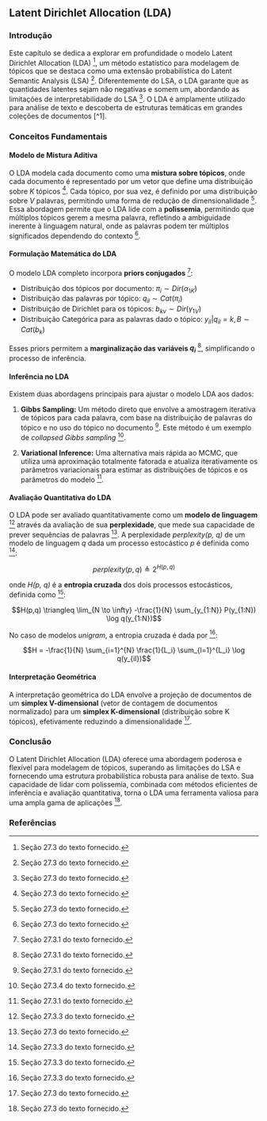 ## Latent Dirichlet Allocation (LDA)

### Introdução
Este capítulo se dedica a explorar em profundidade o modelo Latent Dirichlet Allocation (LDA) [^49], um método estatístico para modelagem de tópicos que se destaca como uma extensão probabilística do Latent Semantic Analysis (LSA) [^49]. Diferentemente do LSA, o LDA garante que as quantidades latentes sejam não negativas e somem um, abordando as limitações de interpretabilidade do LSA [^49]. O LDA é amplamente utilizado para análise de texto e descoberta de estruturas temáticas em grandes coleções de documentos [^1].

### Conceitos Fundamentais

#### Modelo de Mistura Aditiva
O LDA modela cada documento como uma **mistura sobre tópicos**, onde cada documento é representado por um vetor que define uma distribuição sobre *K* tópicos [^49]. Cada tópico, por sua vez, é definido por uma distribuição sobre *V* palavras, permitindo uma forma de redução de dimensionalidade [^49]. Essa abordagem permite que o LDA lide com a **polissemia**, permitindo que múltiplos tópicos gerem a mesma palavra, refletindo a ambiguidade inerente à linguagem natural, onde as palavras podem ter múltiplos significados dependendo do contexto [^49].

#### Formulação Matemática do LDA
O modelo LDA completo incorpora **priors conjugados** [^50]:

*   Distribuição dos tópicos por documento: $\pi_i \sim Dir(\alpha_{1K})$
*   Distribuição das palavras por tópico: $q_{il} \sim Cat(\pi_i)$
*   Distribuição de Dirichlet para os tópicos: $b_{kv} \sim Dir(\gamma_{1V})$
*   Distribuição Categórica para as palavras dado o tópico: $y_{il}|q_{il} = k, B \sim Cat(b_k)$

Esses priors permitem a **marginalização das variáveis $q_i$** [^50], simplificando o processo de inferência.

#### Inferência no LDA
Existem duas abordagens principais para ajustar o modelo LDA aos dados:

1.  **Gibbs Sampling:** Um método direto que envolve a amostragem iterativa de tópicos para cada palavra, com base na distribuição de palavras do tópico e no uso do tópico no documento [^50]. Este método é um exemplo de *collapsed Gibbs sampling* [^51].

2.  **Variational Inference:** Uma alternativa mais rápida ao MCMC, que utiliza uma aproximação totalmente fatorada e atualiza iterativamente os parâmetros variacionais para estimar as distribuições de tópicos e os parâmetros do modelo [^50].

#### Avaliação Quantitativa do LDA
O LDA pode ser avaliado quantitativamente como um **modelo de linguagem** [^53] através da avaliação de sua **perplexidade**, que mede sua capacidade de prever sequências de palavras [^49]. A perplexidade *perplexity(p, q)* de um modelo de linguagem *q* dada um processo estocástico *p* é definida como [^53]:

$$perplexity(p, q) \triangleq 2^{H(p,q)}$$

onde *H(p, q)* é a **entropia cruzada** dos dois processos estocásticos, definida como [^53]:

$$H(p,q) \triangleq \lim_{N \to \infty} -\frac{1}{N} \sum_{y_{1:N}} P(y_{1:N}) \log q(y_{1:N})$$

No caso de modelos *unigram*, a entropia cruzada é dada por [^54]:

$$H = -\frac{1}{N} \sum_{i=1}^{N} \frac{1}{L_i} \sum_{l=1}^{L_i} \log q(y_{il})$$

#### Interpretação Geométrica
A interpretação geométrica do LDA envolve a projeção de documentos de um **simplex V-dimensional** (vetor de contagem de documentos normalizado) para um **simplex K-dimensional** (distribuição sobre K tópicos), efetivamente reduzindo a dimensionalidade [^49].

### Conclusão
O Latent Dirichlet Allocation (LDA) oferece uma abordagem poderosa e flexível para modelagem de tópicos, superando as limitações do LSA e fornecendo uma estrutura probabilística robusta para análise de texto. Sua capacidade de lidar com polissemia, combinada com métodos eficientes de inferência e avaliação quantitativa, torna o LDA uma ferramenta valiosa para uma ampla gama de aplicações [^49].

### Referências
[^49]: Seção 27.3 do texto fornecido.
[^50]: Seção 27.3.1 do texto fornecido.
[^51]: Seção 27.3.4 do texto fornecido.
[^53]: Seção 27.3.3 do texto fornecido.
[^54]: Seção 27.3.3 do texto fornecido.
<!-- END -->